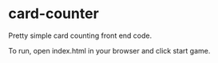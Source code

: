# card-counter
Pretty simple card counting front end code.

To run, open index.html in your browser and click start game.
